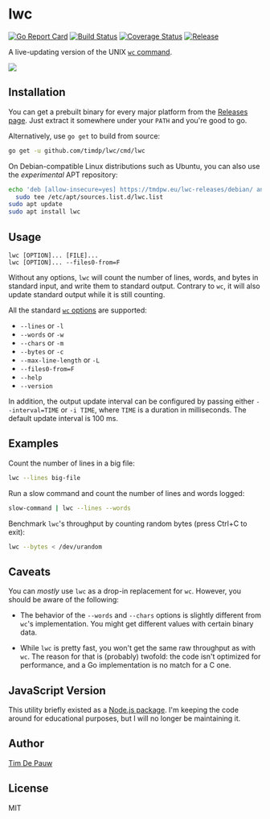 # lwc

[![Go Report Card](https://goreportcard.com/badge/github.com/timdp/lwc)](https://goreportcard.com/report/github.com/timdp/lwc)
[![Build Status](https://img.shields.io/circleci/project/github/timdp/lwc/master.svg)](https://circleci.com/gh/timdp/lwc)
[![Coverage Status](https://img.shields.io/coveralls/timdp/lwc/master.svg)](https://coveralls.io/github/timdp/lwc)
[![Release](https://img.shields.io/github/release/timdp/lwc.svg)](https://github.com/timdp/lwc/releases/latest)

A live-updating version of the UNIX [`wc` command](https://linux.die.net/man/1/wc).

![](demo.gif)

## Installation

You can get a prebuilt binary for every major platform from the
[Releases page](https://github.com/timdp/lwc/releases). Just extract it
somewhere under your `PATH` and you're good to go.

Alternatively, use `go get` to build from source:

```bash
go get -u github.com/timdp/lwc/cmd/lwc
```

On Debian-compatible Linux distributions such as Ubuntu, you can also use the
_experimental_ APT repository:

```bash
echo 'deb [allow-insecure=yes] https://tmdpw.eu/lwc-releases/debian/ any main' |
  sudo tee /etc/apt/sources.list.d/lwc.list
sudo apt update
sudo apt install lwc
```

## Usage

```
lwc [OPTION]... [FILE]...
lwc [OPTION]... --files0-from=F
```

Without any options, `lwc` will count the number of lines, words, and bytes
in standard input, and write them to standard output. Contrary to `wc`, it will
also update standard output while it is still counting.

All the standard [`wc` options](https://linux.die.net/man/1/wc) are
supported:

- `--lines` or `-l`
- `--words` or `-w`
- `--chars` or `-m`
- `--bytes` or `-c`
- `--max-line-length` or `-L`
- `--files0-from=F`
- `--help`
- `--version`

In addition, the output update interval can be configured by passing either
`--interval=TIME` or `-i TIME`, where `TIME` is a duration in milliseconds.
The default update interval is 100 ms.

## Examples

Count the number of lines in a big file:

```bash
lwc --lines big-file
```

Run a slow command and count the number of lines and words logged:

```bash
slow-command | lwc --lines --words
```

Benchmark `lwc`'s throughput by counting random bytes (press Ctrl+C to exit):

```bash
lwc --bytes < /dev/urandom
```

## Caveats

You can _mostly_ use `lwc` as a drop-in replacement for `wc`. However, you
should be aware of the following:

- The behavior of the `--words` and `--chars` options is slightly different
  from `wc`'s implementation. You might get different values with certain
  binary data.

- While `lwc` is pretty fast, you won't get the same raw throughput as with
  `wc`. The reason for that is (probably) twofold: the code isn't optimized for
  performance, and a Go implementation is no match for a C one.

## JavaScript Version

This utility briefly existed as a
[Node.js package](https://github.com/timdp/lwc-nodejs). I'm keeping the code
around for educational purposes, but I will no longer be maintaining it.

## Author

[Tim De Pauw](https://tmdpw.eu/)

## License

MIT
